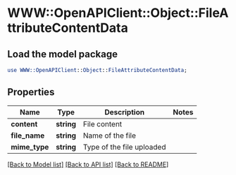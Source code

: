 # WWW::OpenAPIClient::Object::FileAttributeContentData

## Load the model package
```perl
use WWW::OpenAPIClient::Object::FileAttributeContentData;
```

## Properties
Name | Type | Description | Notes
------------ | ------------- | ------------- | -------------
**content** | **string** | File content | 
**file_name** | **string** | Name of the file | 
**mime_type** | **string** | Type of the file uploaded | 

[[Back to Model list]](../README.md#documentation-for-models) [[Back to API list]](../README.md#documentation-for-api-endpoints) [[Back to README]](../README.md)


